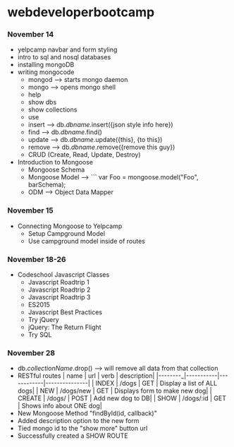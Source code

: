# webdeveloperbootcamp

### November 14
+ yelpcamp navbar and form styling
+ intro to sql and nosql databases
+ installing mongoDB
+ writing mongocode
  + mongod --> starts mongo daemon
  + mongo --> opens mongo shell
  + help
  + show dbs
  + show collections
  + use
  + insert --> db.*dbname*.insert({json style info here})
  + find --> db.*dbname*.find()
  + update --> db.*dbname*.update({this}, {to this})
  + remove --> db.*dbname*.remove({remove this guy})
  + CRUD (Create, Read, Update, Destroy)
+ Introduction to Mongoose
  + Mongoose Schema
  + Mongoose Model --> ``` var Foo = mongoose.model("Foo", barSchema);
  + ODM --> Object Data Mapper

### November 15
+ Connecting Mongoose to Yelpcamp
  + Setup Campground Model
  + Use campground model inside of routes

### November 18-26
+ Codeschool Javascript Classes
  + Javascript Roadtrip 1
  + Javascript Roadtrip 2
  + Javascript Roadtrip 3
  + ES2015
  + Javascript Best Practices
  + Try jQuery
  + jQuery: The Return Flight
  + Try SQL

### November 28
+ db.*collectionName*.drop() --> will remove all data from that collection
+ RESTful routes
|   name  |     url   |     verb   |    description|
|--------_|-----------|------------|---------------|
| INDEX   | /dogs     |  GET       |   Display a list of ALL dogs|
| NEW     | /dogs/new |  GET       |   Displays form to make new dog|
| CREATE  | /dogs/    |  POST      |   Add new dog to DB|
| SHOW    | /dogs/:id |  GET       |   Shows info about ONE dog|
+ New Mongoose Method "findById(id, callback)"
+ Added description option to the new form
+ Tied mongo id to the "show more" button url
+ Successfully created a SHOW ROUTE
